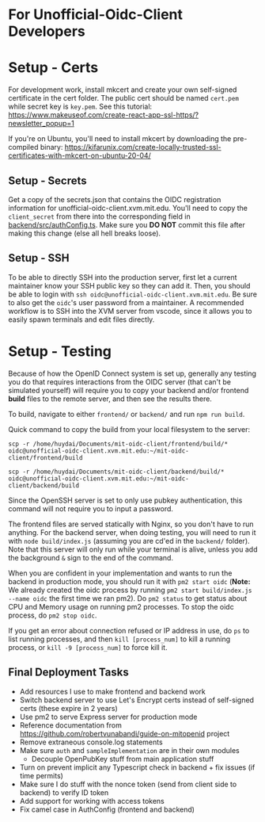 # For Unofficial-Oidc-Client Developers

# Setup - Certs

For development work, install mkcert and create your own self-signed certificate in the cert folder. The public cert should be named `cert.pem` while secret key is `key.pem`. See this tutorial: <https://www.makeuseof.com/create-react-app-ssl-https/?newsletter_popup=1>

If you're on Ubuntu, you'll need to install mkcert by downloading the pre-compiled binary: <https://kifarunix.com/create-locally-trusted-ssl-certificates-with-mkcert-on-ubuntu-20-04/>

## Setup - Secrets

Get a copy of the secrets.json that contains the OIDC registration information for unofficial-oidc-client.xvm.mit.edu. You'll need to copy the `client_secret` from there into the corresponding field in [backend/src/authConfig.ts](../backend/src/authConfig.ts). Make sure you **DO NOT** commit this file after making this change (else all hell breaks loose).

## Setup - SSH

To be able to directly SSH into the production server, first let a current maintainer know your SSH public key so they can add it. Then, you should be able to login with `ssh oidc@unofficial-oidc-client.xvm.mit.edu`. Be sure to also get the `oidc`'s user password from a maintainer. A recommended workflow is to SSH into the XVM server from vscode, since it allows you to easily spawn terminals and edit files directly.

# Setup - Testing

Because of how the OpenID Connect system is set up, generally any testing you do that requires interactions from the OIDC server (that can't be simulated yourself) will require you to copy your backend and/or frontend **build** files to the remote server, and then see the results there.

To build, navigate to either `frontend/` or `backend/` and run `npm run build`.

Quick command to copy the build from your local filesystem to the server:

`scp -r /home/huydai/Documents/mit-oidc-client/frontend/build/* oidc@unofficial-oidc-client.xvm.mit.edu:~/mit-oidc-client/frontend/build`

`scp -r /home/huydai/Documents/mit-oidc-client/backend/build/* oidc@unofficial-oidc-client.xvm.mit.edu:~/mit-oidc-client/backend/build`

Since the OpenSSH server is set to only use pubkey authentication, this command will not require you to input a password.

The frontend files are served statically with Nginx, so you don't have to run anything. For the backend server, when doing testing, you will need to run it with `node build/index.js` (assuming you are cd'ed in the `backend/` folder). Note that this server will only run while your terminal is alive, unless you add the background `&` sign to the end of the command. 

When you are confident in your implementation and wants to run the backend in production mode, you should run it with `pm2 start oidc` (**Note:** We already created the oidc process by running `pm2 start build/index.js --name oidc` the first time we ran pm2). Do `pm2 status` to get status about CPU and Memory usage on running pm2 processes. To stop the oidc process, do `pm2 stop oidc`.

If you get an error about connection refused or IP address in use, do `ps` to list running processes, and then `kill [process_num]` to kill a running process, or `kill -9 [process_num]` to force kill it.


## Final Deployment Tasks

-   Add resources I use to make frontend and backend work
-   Switch backend server to use Let's Encrypt certs instead of self-signed certs (these expire in 2 years)
-   Use pm2 to serve Express server for production mode
-   Reference documentation from <https://github.com/robertvunabandi/guide-on-mitopenid> project
-   Remove extraneous console.log statements
-   Make sure `auth` and `sampleImplementation` are in their own modules
    -   Decouple OpenPubKey stuff from main application stuff
-   Turn on prevent implicit any Typescript check in backend + fix issues (if time permits)
-   Make sure I do stuff with the nonce token (send from client side to backend) to verify ID token
-   Add support for working with access tokens
-   Fix camel case in AuthConfig (frontend and backend)
